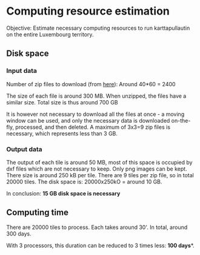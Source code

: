 # Computing resource estimation

Objective: Estimate necessary computing resources to run karttapullautin on the entire Luxembourg territory.

## Disk space

### Input data

Number of zip files to download (from [here](https://map.geoportail.lu/theme/main?version=3&zoom=10&X=721195&Y=6400425&lang=en&layers=1788&opacities=0.75&bgLayer=orthogr_2013_global&crosshair=false&rotation=0&time=)): Around 40*60 = 2400

The size of each file is around 300 MB. When unzipped, the files have a similar size. Total size is thus around 700 GB

It is however not necessary to download all the files at once - a moving window can be used, and only the necessary data is downloaded on-the-fly, processed, and then deleted. A maximum of 3x3=9 zip files is necessary, which represents less than 3 GB.

### Output data

The output of each tile is around 50 MB, most of this space is occupied by dxf files which are not necessary to keep. Only png images can be kept. There size is around 250 kB per tile. There are 9 tiles per zip file, so in total 20000 tiles. The disk space is: 20000x250kO = around 10 GB.

In conclusion: **15 GB disk space is necessary**

## Computing time

There are 20000 tiles to process. Each takes around 30'. In total, around 300 days.

With 3 processors, this duration can be reduced to 3 times less: **100 days***.

